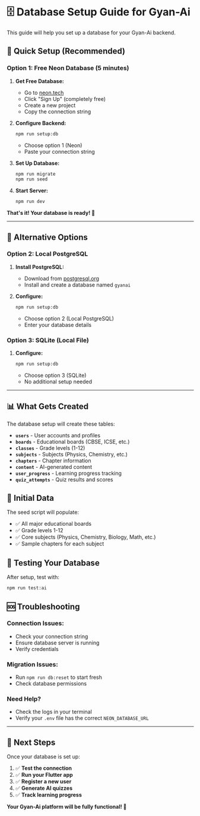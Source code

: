 # 🗄️ Database Setup Guide for Gyan-Ai

This guide will help you set up a database for your Gyan-Ai backend.

## 🚀 **Quick Setup (Recommended)**

### **Option 1: Free Neon Database (5 minutes)**

1. **Get Free Database:**
   - Go to [neon.tech](https://neon.tech)
   - Click "Sign Up" (completely free)
   - Create a new project
   - Copy the connection string

2. **Configure Backend:**
   ```bash
   npm run setup:db
   ```
   - Choose option 1 (Neon)
   - Paste your connection string

3. **Set Up Database:**
   ```bash
   npm run migrate
   npm run seed
   ```

4. **Start Server:**
   ```bash
   npm run dev
   ```

**That's it! Your database is ready! 🎉**

---

## 🔧 **Alternative Options**

### **Option 2: Local PostgreSQL**

1. **Install PostgreSQL:**
   - Download from [postgresql.org](https://postgresql.org)
   - Install and create a database named `gyanai`

2. **Configure:**
   ```bash
   npm run setup:db
   ```
   - Choose option 2 (Local PostgreSQL)
   - Enter your database details

### **Option 3: SQLite (Local File)**

1. **Configure:**
   ```bash
   npm run setup:db
   ```
   - Choose option 3 (SQLite)
   - No additional setup needed

---

## 📊 **What Gets Created**

The database setup will create these tables:

- **`users`** - User accounts and profiles
- **`boards`** - Educational boards (CBSE, ICSE, etc.)
- **`classes`** - Grade levels (1-12)
- **`subjects`** - Subjects (Physics, Chemistry, etc.)
- **`chapters`** - Chapter information
- **`content`** - AI-generated content
- **`user_progress`** - Learning progress tracking
- **`quiz_attempts`** - Quiz results and scores

## 🌱 **Initial Data**

The seed script will populate:
- ✅ All major educational boards
- ✅ Grade levels 1-12
- ✅ Core subjects (Physics, Chemistry, Biology, Math, etc.)
- ✅ Sample chapters for each subject

## 🧪 **Testing Your Database**

After setup, test with:
```bash
npm run test:ai
```

## 🆘 **Troubleshooting**

### **Connection Issues:**
- Check your connection string
- Ensure database server is running
- Verify credentials

### **Migration Issues:**
- Run `npm run db:reset` to start fresh
- Check database permissions

### **Need Help?**
- Check the logs in your terminal
- Verify your `.env` file has the correct `NEON_DATABASE_URL`

---

## 🎯 **Next Steps**

Once your database is set up:

1. ✅ **Test the connection**
2. ✅ **Run your Flutter app**
3. ✅ **Register a new user**
4. ✅ **Generate AI quizzes**
5. ✅ **Track learning progress**

**Your Gyan-Ai platform will be fully functional! 🚀**
